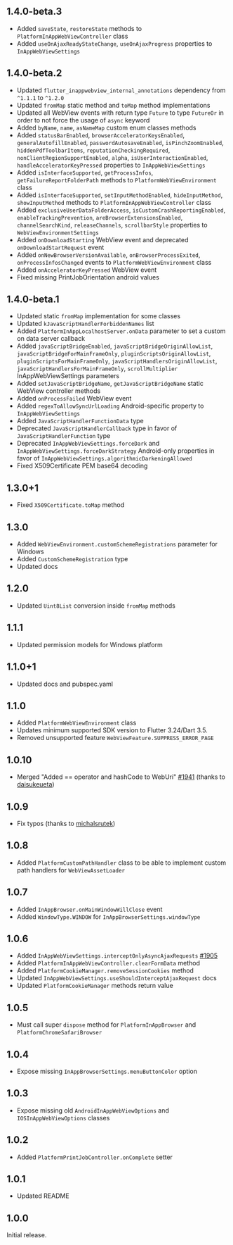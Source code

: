 ## 1.4.0-beta.3

- Added `saveState`, `restoreState` methods to `PlatformInAppWebViewController` class
- Added `useOnAjaxReadyStateChange`, `useOnAjaxProgress` properties to `InAppWebViewSettings`

## 1.4.0-beta.2

- Updated `flutter_inappwebview_internal_annotations` dependency from `^1.1.1` to `^1.2.0`
- Updated `fromMap` static method and `toMap` method implementations
- Updated all WebView events with return type `Future` to type `FutureOr` in order to not force the usage of `async` keyword
- Added `byName`, `name`, `asNameMap` custom enum classes methods
- Added `statusBarEnabled`, `browserAcceleratorKeysEnabled`, `generalAutofillEnabled`, `passwordAutosaveEnabled`, `isPinchZoomEnabled`, `hiddenPdfToolbarItems`, `reputationCheckingRequired`, `nonClientRegionSupportEnabled`, `alpha`, `isUserInteractionEnabled`, `handleAcceleratorKeyPressed` properties to `InAppWebViewSettings`
- Added `isInterfaceSupported`, `getProcessInfos`, `getFailureReportFolderPath` methods to `PlatformWebViewEnvironment` class
- Added `isInterfaceSupported`, `setInputMethodEnabled`, `hideInputMethod`, `showInputMethod` methods to `PlatformInAppWebViewController` class
- Added `exclusiveUserDataFolderAccess`, `isCustomCrashReportingEnabled`, `enableTrackingPrevention`, `areBrowserExtensionsEnabled`, `channelSearchKind`, `releaseChannels`, `scrollbarStyle` properties to `WebViewEnvironmentSettings`
- Added `onDownloadStarting` WebView event and deprecated `onDownloadStartRequest` event
- Added `onNewBrowserVersionAvailable`, `onBrowserProcessExited`, `onProcessInfosChanged` events to `PlatformWebViewEnvironment` class
- Added `onAcceleratorKeyPressed` WebView event
- Fixed missing PrintJobOrientation android values

## 1.4.0-beta.1

- Updated static `fromMap` implementation for some classes
- Updated `kJavaScriptHandlerForbiddenNames` list
- Added `PlatformInAppLocalhostServer.onData` parameter to set a custom on data server callback
- Added `javaScriptBridgeEnabled`, `javaScriptBridgeOriginAllowList`, `javaScriptBridgeForMainFrameOnly`, `pluginScriptsOriginAllowList`, `pluginScriptsForMainFrameOnly`, `javaScriptHandlersOriginAllowList`, `javaScriptHandlersForMainFrameOnly`, `scrollMultiplier` InAppWebViewSettings parameters
- Added `setJavaScriptBridgeName`, `getJavaScriptBridgeName` static WebView controller methods
- Added `onProcessFailed` WebView event
- Added `regexToAllowSyncUrlLoading` Android-specific property to `InAppWebViewSettings`
- Added `JavaScriptHandlerFunctionData` type
- Deprecated `JavaScriptHandlerCallback` type in favor of `JavaScriptHandlerFunction` type
- Deprecated `InAppWebViewSettings.forceDark` and `InAppWebViewSettings.forceDarkStrategy` Android-only properties in favor of `InAppWebViewSettings.algorithmicDarkeningAllowed`
- Fixed X509Certificate PEM base64 decoding

## 1.3.0+1

- Fixed `X509Certificate.toMap` method

## 1.3.0

- Added `WebViewEnvironment.customSchemeRegistrations` parameter for Windows
- Added `CustomSchemeRegistration` type
- Updated docs

## 1.2.0

- Updated `Uint8List` conversion inside `fromMap` methods

## 1.1.1

- Updated permission models for Windows platform

## 1.1.0+1

- Updated docs and pubspec.yaml

## 1.1.0

- Added `PlatformWebViewEnvironment` class
- Updates minimum supported SDK version to Flutter 3.24/Dart 3.5.
- Removed unsupported feature `WebViewFeature.SUPPRESS_ERROR_PAGE`

## 1.0.10

- Merged "Added == operator and hashCode to WebUri" [#1941](https://github.com/pichillilorenzo/flutter_inappwebview/pull/1941) (thanks to [daisukeueta](https://github.com/daisukeueta))

## 1.0.9

- Fix typos (thanks to [michalsrutek](https://github.com/michalsrutek))

## 1.0.8

- Added `PlatformCustomPathHandler` class to be able to implement custom path handlers for `WebViewAssetLoader`

## 1.0.7

- Added `InAppBrowser.onMainWindowWillClose` event
- Added `WindowType.WINDOW` for `InAppBrowserSettings.windowType`

## 1.0.6

- Added `InAppWebViewSettings.interceptOnlyAsyncAjaxRequests` [#1905](https://github.com/pichillilorenzo/flutter_inappwebview/issues/1905)
- Added `PlatformInAppWebViewController.clearFormData` method
- Added `PlatformCookieManager.removeSessionCookies` method
- Updated `InAppWebViewSettings.useShouldInterceptAjaxRequest` docs
- Updated `PlatformCookieManager` methods return value

## 1.0.5

- Must call super `dispose` method for `PlatformInAppBrowser` and `PlatformChromeSafariBrowser` 

## 1.0.4

- Expose missing `InAppBrowserSettings.menuButtonColor` option

## 1.0.3

- Expose missing old `AndroidInAppWebViewOptions` and `IOSInAppWebViewOptions` classes

## 1.0.2

- Added `PlatformPrintJobController.onComplete` setter

## 1.0.1

- Updated README 

## 1.0.0

Initial release.
